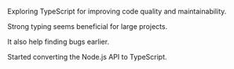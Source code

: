 Exploring TypeScript for improving code quality and maintainability.

Strong typing seems beneficial for large projects.

It also help finding bugs earlier.

Started converting the Node.js API to TypeScript.